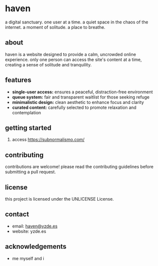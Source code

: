 # haven

a digital sanctuary. 
one user at a time. 
a quiet space in the chaos of the internet. 
a moment of solitude. 
a place to breathe. 

## about

haven is a website designed to provide a calm, uncrowded online experience. only one person can access the site's content at a time, creating a sense of solitude and tranquility.

## features

* **single-user access:** ensures a peaceful, distraction-free environment
* **queue system:** fair and transparent waitlist for those seeking refuge
* **minimalistic design:** clean aesthetic to enhance focus and clarity
* **curated content:** carefully selected to promote relaxation and contemplation

## getting started

1. access https://subnormalismo.com/

## contributing

contributions are welcome! please read the contributing guidelines before submitting a pull request.

## license

this project is licensed under the UNLICENSE License.

## contact

* email: haven@yzde.es
* website: yzde.es

## acknowledgements

* me myself and i

